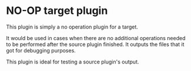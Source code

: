 # NO-OP target plugin

This plugin is simply a no operation plugin for a target.

It would be used in cases when there are no additional operations needed to
be performed after the source plugin finished. It outputs the files that it
got for debugging purposes.

This plugin is ideal for testing a source plugin's output.